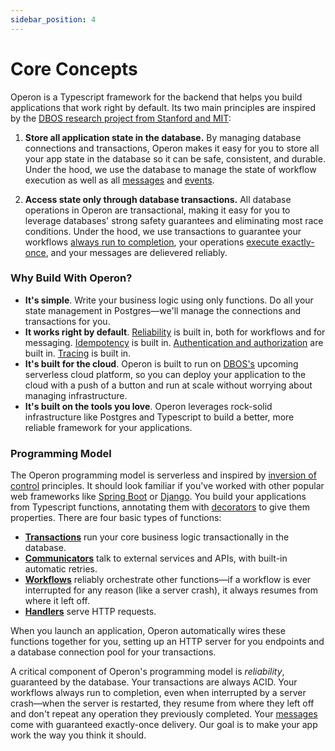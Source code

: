 ```yaml
---
sidebar_position: 4
---
```


# Core Concepts

Operon is a Typescript framework for the backend that helps you build applications that work right by default.
Its two main principles are inspired by the [DBOS research project from Stanford and MIT](https://dbos-project.github.io/):

1. **Store all application state in the database.** By managing database connections and transactions, Operon makes it easy for you to store all your app state in the database so it can be safe, consistent, and durable.  Under the hood, we use the database to manage the state of workflow execution as well as all [messages](../tutorials/workflow-communication-tutorial#messages-api) and [events](../tutorials/workflow-communication-tutorial#events-api).

2.  **Access state only through database transactions.** All database operations in Operon are transactional, making it easy for you to leverage databases' strong safety guarantees and eliminating most race conditions.  Under the hood, we use transactions to guarantee your workflows [always run to completion](../tutorials/workflow-tutorial#reliability-guarantees), your operations [execute exactly-once](../tutorials/idempotency-tutorial), and your messages are delievered reliably.

### Why Build With Operon?

- **It's simple**.  Write your business logic using only functions.  Do all your state management in Postgres&#8212;we'll manage the connections and transactions for you.
- **It works right by default**.  [Reliability](../tutorials/workflow-tutorial) is built in, both for workflows and for messaging.  [Idempotency](../tutorials/idempotency-tutorial) is built in. [Authentication and authorization](../tutorials/authentication-authorization) are built in.  [Tracing](../tutorials/logging) is built in.
- **It's built for the cloud**.  Operon is built to run on [DBOS's](https://www.dbos.dev) upcoming serverless cloud platform, so you can deploy your application to the cloud with a push of a button and run at scale without worrying about managing infrastructure.
- **It's built on the tools you love**.  Operon leverages rock-solid infrastructure like Postgres and Typescript to build a better, more reliable framework for your applications.

### Programming Model
The Operon programming model is serverless and inspired by [inversion of control](https://en.wikipedia.org/wiki/Inversion_of_control) principles.
It should look familiar if you've worked with other popular web frameworks like [Spring Boot](https://spring.io/projects/spring-boot) or [Django](https://www.djangoproject.com/).
You build your applications from Typescript functions, annotating them with [decorators](../api-reference/decorators) to give them properties.
There are four basic types of functions:

- **[Transactions](../tutorials/transaction-tutorial)** run your core business logic transactionally in the database.
- **[Communicators](../tutorials/communicator-tutorial)** talk to external services and APIs, with built-in automatic retries.
- **[Workflows](../tutorials/workflow-tutorial)** reliably orchestrate other functions&#8212;if a workflow is ever interrupted for any reason (like a server crash), it always resumes from where it left off.
- **[Handlers](../tutorials/http-serving-tutorial)** serve HTTP requests.

When you launch an application, Operon automatically wires these functions together for you, setting up an HTTP server for you endpoints and a database connection pool for your transactions.

A critical component of Operon's programming model is _reliability_, guaranteed by the database.
Your transactions are always ACID.
Your workflows always run to completion, even when interrupted by a server crash&#8212;when the server is restarted, they resume from where they left off and don't repeat any operation they previously completed.
Your [messages](../tutorials/workflow-communication-tutorial) come with guaranteed exactly-once delivery.
Our goal is to make your app work the way you think it should.
